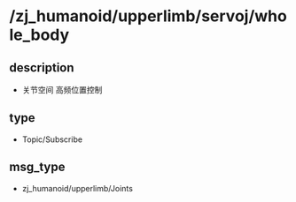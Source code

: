 ﻿# /zj_humanoid/upperlimb/servoj/whole_body

## description
- 关节空间 高频位置控制

## type
- Topic/Subscribe

## msg_type
- zj_humanoid/upperlimb/Joints

